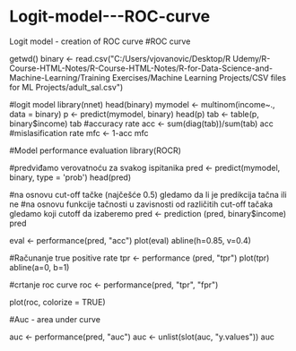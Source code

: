 # Logit-model---ROC-curve
Logit model - creation of ROC curve
#ROC curve

getwd()
binary <- read.csv("C:/Users/vjovanovic/Desktop/R Udemy/R-Course-HTML-Notes/R-Course-HTML-Notes/R-for-Data-Science-and-Machine-Learning/Training Exercises/Machine Learning Projects/CSV files for ML Projects/adult_sal.csv")

#logit model
library(nnet)
head(binary)
mymodel <- multinom(income~., data = binary)
p <- predict(mymodel, binary)
head(p)
tab <- table(p, binary$income)
tab
#accuracy rate
acc <- sum(diag(tab))/sum(tab)
acc
#mislasification rate
mfc <- 1-acc
mfc

#Model performance evaluation
library(ROCR)

#predviđamo verovatnoću za svakog ispitanika
pred <- predict(mymodel, binary, type = 'prob')
head(pred)

#na osnovu cut-off tačke (najčešće 0.5) gledamo da li je predikcija tačna ili ne
#na osnovu funkcije tačnosti u zavisnosti od različitih cut-off tačaka gledamo koji cutoff da izaberemo
pred <- prediction (pred, binary$income)
pred

eval <- performance(pred, "acc")
plot(eval)
abline(h=0.85, v=0.4)

#Računanje true positive rate
tpr <- performance (pred, "tpr")
plot(tpr)
abline(a=0, b=1)

#crtanje roc curve
roc <- performance(pred, "tpr", "fpr")

plot(roc, colorize = TRUE)

#Auc - area under curve

auc <- performance(pred, "auc")
auc <- unlist(slot(auc, "y.values"))
auc
